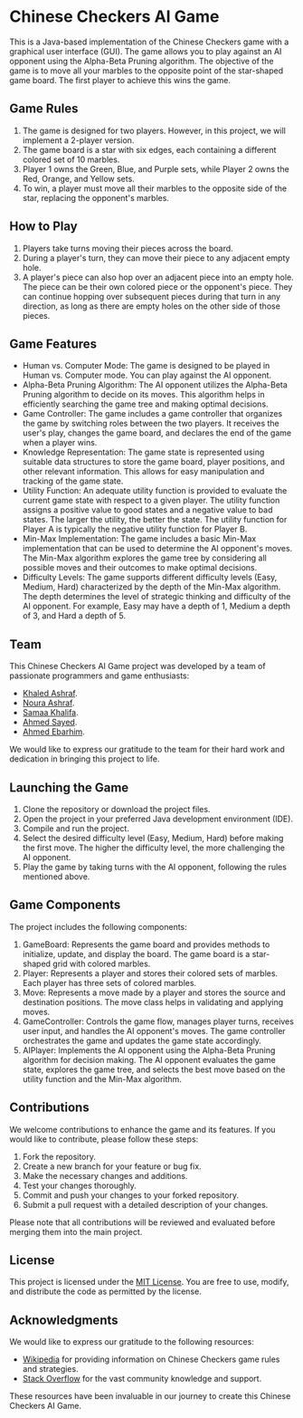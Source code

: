 # Chinese Checkers AI Game

This is a Java-based implementation of the Chinese Checkers game with a graphical user interface (GUI). The game allows you to play against an AI opponent using the Alpha-Beta Pruning algorithm. The objective of the game is to move all your marbles to the opposite point of the star-shaped game board. The first player to achieve this wins the game.

## Game Rules

1. The game is designed for two players. However, in this project, we will implement a 2-player version.
2. The game board is a star with six edges, each containing a different colored set of 10 marbles.
3. Player 1 owns the Green, Blue, and Purple sets, while Player 2 owns the Red, Orange, and Yellow sets.
4. To win, a player must move all their marbles to the opposite side of the star, replacing the opponent's marbles.

## How to Play

1. Players take turns moving their pieces across the board.
2. During a player's turn, they can move their piece to any adjacent empty hole.
3. A player's piece can also hop over an adjacent piece into an empty hole. The piece can be their own colored piece or the opponent's piece. They can continue hopping over subsequent pieces during that turn in any direction, as long as there are empty holes on the other side of those pieces.

## Game Features

- Human vs. Computer Mode: The game is designed to be played in Human vs. Computer mode. You can play against the AI opponent.
- Alpha-Beta Pruning Algorithm: The AI opponent utilizes the Alpha-Beta Pruning algorithm to decide on its moves. This algorithm helps in efficiently searching the game tree and making optimal decisions.
- Game Controller: The game includes a game controller that organizes the game by switching roles between the two players. It receives the user's play, changes the game board, and declares the end of the game when a player wins.
- Knowledge Representation: The game state is represented using suitable data structures to store the game board, player positions, and other relevant information. This allows for easy manipulation and tracking of the game state.
- Utility Function: An adequate utility function is provided to evaluate the current game state with respect to a given player. The utility function assigns a positive value to good states and a negative value to bad states. The larger the utility, the better the state. The utility function for Player A is typically the negative utility function for Player B.
- Min-Max Implementation: The game includes a basic Min-Max implementation that can be used to determine the AI opponent's moves. The Min-Max algorithm explores the game tree by considering all possible moves and their outcomes to make optimal decisions.
- Difficulty Levels: The game supports different difficulty levels (Easy, Medium, Hard) characterized by the depth of the Min-Max algorithm. The depth determines the level of strategic thinking and difficulty of the AI opponent. For example, Easy may have a depth of 1, Medium a depth of 3, and Hard a depth of 5.

## Team

This Chinese Checkers AI Game project was developed by a team of passionate programmers and game enthusiasts:

- [Khaled Ashraf](https://github.com/KhaledAshrafH).
- [Noura Ashraf](https://github.com/NouraAshraff).
- [Samaa Khalifa](https://github.com/SamaaKhalifa).
- [Ahmed Sayed](https://github.com/AhmedSayed117).
- [Ahmed Ebarhim](https://github.com/Ahmed-Ibrahim-30).

We would like to express our gratitude to the team for their hard work and dedication in bringing this project to life.

## Launching the Game

1. Clone the repository or download the project files.
2. Open the project in your preferred Java development environment (IDE).
3. Compile and run the project.
4. Select the desired difficulty level (Easy, Medium, Hard) before making the first move. The higher the difficulty level, the more challenging the AI opponent.
5. Play the game by taking turns with the AI opponent, following the rules mentioned above.

## Game Components

The project includes the following components:

1. GameBoard: Represents the game board and provides methods to initialize, update, and display the board. The game board is a star-shaped grid with colored marbles.
2. Player: Represents a player and stores their colored sets of marbles. Each player has three sets of colored marbles.
3. Move: Represents a move made by a player and stores the source and destination positions. The move class helps in validating and applying moves.
4. GameController: Controls the game flow, manages player turns, receives user input, and handles the AI opponent's moves. The game controller orchestrates the game and updates the game state accordingly.
5. AIPlayer: Implements the AI opponent using the Alpha-Beta Pruning algorithm for decision making. The AI opponent evaluates the game state, explores the game tree, and selects the best move based on the utility function and the Min-Max algorithm.

## Contributions

We welcome contributions to enhance the game and its features. If you would like to contribute, please follow these steps:

1. Fork the repository.
2. Create a new branch for your feature or bug fix.
3. Make the necessary changes and additions.
4. Test your changes thoroughly.
5. Commit and push your changes to your forked repository.
6. Submit a pull request with a detailed description of your changes.

Please note that all contributions will be reviewed and evaluated before merging them into the main project.

## License

This project is licensed under the [MIT License](LICENSE.md). You are free to use, modify, and distribute the code as permitted by the license.

## Acknowledgments

We would like to express our gratitude to the following resources:

- [Wikipedia](https://en.wikipedia.org/wiki/Chinese_checkers) for providing information on Chinese Checkers game rules and strategies.
- [Stack Overflow](https://stackoverflow.com/) for the vast community knowledge and support.

These resources have been invaluable in our journey to create this Chinese Checkers AI Game.

